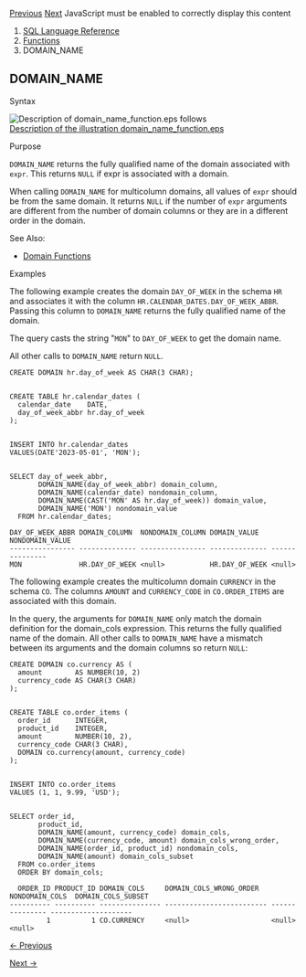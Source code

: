 [Previous](domain_display.md) [Next](domain_order.md) JavaScript must be
enabled to correctly display this content

  1. [SQL Language Reference ](index.md)
  2. [Functions](Functions.md)
  3. DOMAIN_NAME

## DOMAIN_NAME

Syntax

  

![Description of domain_name_function.eps
follows](https://docs.oracle.com/en/database/oracle/oracle-database/23/sqlrf/img/domain_name_function.gif)  
[Description of the illustration
domain_name_function.eps](img_text/domain_name_function.md)

  

Purpose

`DOMAIN_NAME` returns the fully qualified name of the domain associated with
`expr`. This returns `NULL` if expr is associated with a domain.

When calling `DOMAIN_NAME` for multicolumn domains, all values of `expr`
should be from the same domain. It returns `NULL` if the number of `expr`
arguments are different from the number of domain columns or they are in a
different order in the domain.

See Also:

  * [Domain Functions](Single-Row-Functions.md#GUID-AEF8F898-493F-4BE8-86E6-06241BB78AB0)

Examples

The following example creates the domain `DAY_OF_WEEK` in the schema `HR` and
associates it with the column `HR.CALENDAR_DATES.DAY_OF_WEEK_ABBR`. Passing
this column to `DOMAIN_NAME` returns the fully qualified name of the domain.

The query casts the string "`MON`" to `DAY_OF_WEEK` to get the domain name.

All other calls to `DOMAIN_NAME` return `NULL`.

    
    
    CREATE DOMAIN hr.day_of_week AS CHAR(3 CHAR);
    
    
    CREATE TABLE hr.calendar_dates (
      calendar_date    DATE,
      day_of_week_abbr hr.day_of_week
    );
    
    
    INSERT INTO hr.calendar_dates 
    VALUES(DATE'2023-05-01', 'MON');
    
    
    SELECT day_of_week_abbr, 
           DOMAIN_NAME(day_of_week_abbr) domain_column, 
           DOMAIN_NAME(calendar_date) nondomain_column, 
           DOMAIN_NAME(CAST('MON' AS hr.day_of_week)) domain_value,
           DOMAIN_NAME('MON') nondomain_value
      FROM hr.calendar_dates;
      
    DAY_OF_WEEK_ABBR DOMAIN_COLUMN  NONDOMAIN_COLUMN DOMAIN_VALUE   NONDOMAIN_VALUE    
    ---------------- -------------- ---------------- -------------- ---------------
    MON              HR.DAY_OF_WEEK <null>           HR.DAY_OF_WEEK <null> 

The following example creates the multicolumn domain `CURRENCY` in the schema
`CO`. The columns `AMOUNT` and `CURRENCY_CODE` in `CO.ORDER_ITEMS` are
associated with this domain.

In the query, the arguments for `DOMAIN_NAME` only match the domain definition
for the domain_cols expression. This returns the fully qualified name of the
domain. All other calls to `DOMAIN_NAME` have a mismatch between its arguments
and the domain columns so return `NULL`:

    
    
    CREATE DOMAIN co.currency AS (
      amount        AS NUMBER(10, 2)
      currency_code AS CHAR(3 CHAR)
    );
    
    
    CREATE TABLE co.order_items (
      order_id      INTEGER,
      product_id    INTEGER,
      amount        NUMBER(10, 2),
      currency_code CHAR(3 CHAR),
      DOMAIN co.currency(amount, currency_code)
    );
    
    
    INSERT INTO co.order_items
    VALUES (1, 1, 9.99, 'USD');
    
    
    SELECT order_id,
           product_id,
           DOMAIN_NAME(amount, currency_code) domain_cols,
           DOMAIN_NAME(currency_code, amount) domain_cols_wrong_order,
           DOMAIN_NAME(order_id, product_id) nondomain_cols,
           DOMAIN_NAME(amount) domain_cols_subset
      FROM co.order_items
      ORDER BY domain_cols;
      
      ORDER_ID PRODUCT_ID DOMAIN_COLS     DOMAIN_COLS_WRONG_ORDER   NONDOMAIN_COLS  DOMAIN_COLS_SUBSET  
    ---------- ---------- --------------- ------------------------- --------------- --------------------
             1          1 CO.CURRENCY     <null>                    <null>          <null> 


[← Previous](domain_display.md)

[Next →](domain_order.md)
